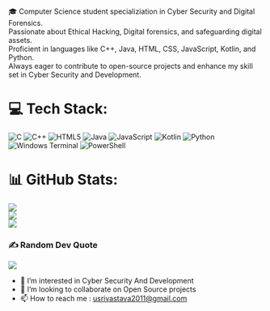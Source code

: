 🎓 Computer Science student specializiation in Cyber Security and Digital Forensics. <br>Passionate about Ethical Hacking, Digital forensics, and safeguarding digital assets. <br>Proficient in languages like C++, Java, HTML, CSS, JavaScript, Kotlin, and Python. <br>Always eager to contribute to open-source projects and enhance my skill set in Cyber Security and Development.


# 💻 Tech Stack:
![C](https://img.shields.io/badge/c-%2300599C.svg?style=for-the-badge&logo=c&logoColor=white) ![C++](https://img.shields.io/badge/c++-%2300599C.svg?style=for-the-badge&logo=c%2B%2B&logoColor=white) ![HTML5](https://img.shields.io/badge/html5-%23E34F26.svg?style=for-the-badge&logo=html5&logoColor=white) ![Java](https://img.shields.io/badge/java-%23ED8B00.svg?style=for-the-badge&logo=openjdk&logoColor=white) ![JavaScript](https://img.shields.io/badge/javascript-%23323330.svg?style=for-the-badge&logo=javascript&logoColor=%23F7DF1E) ![Kotlin](https://img.shields.io/badge/kotlin-%237F52FF.svg?style=for-the-badge&logo=kotlin&logoColor=white) ![Python](https://img.shields.io/badge/python-3670A0?style=for-the-badge&logo=python&logoColor=ffdd54) ![Windows Terminal](https://img.shields.io/badge/Windows%20Terminal-%234D4D4D.svg?style=for-the-badge&logo=windows-terminal&logoColor=white) ![PowerShell](https://img.shields.io/badge/PowerShell-%235391FE.svg?style=for-the-badge&logo=powershell&logoColor=white)
# 📊 GitHub Stats:
![](https://github-readme-stats.vercel.app/api?username=codes-by-utkarsh&theme=dark&hide_border=false&include_all_commits=false&count_private=false)<br/>
![](https://github-readme-streak-stats.herokuapp.com/?user=codes-by-utkarsh&theme=dark&hide_border=false)<br/>
![](https://github-readme-stats.vercel.app/api/top-langs/?username=codes-by-utkarsh&theme=dark&hide_border=false&include_all_commits=false&count_private=false&layout=compact)

### ✍️ Random Dev Quote
![](https://quotes-github-readme.vercel.app/api?type=horizontal&theme=radical)

- 👀 I’m interested in Cyber Security And Development  
- 💞️ I’m looking to collaborate on Open Source projects
- 📫 How to reach me : usrivastava2011@gmail.com
